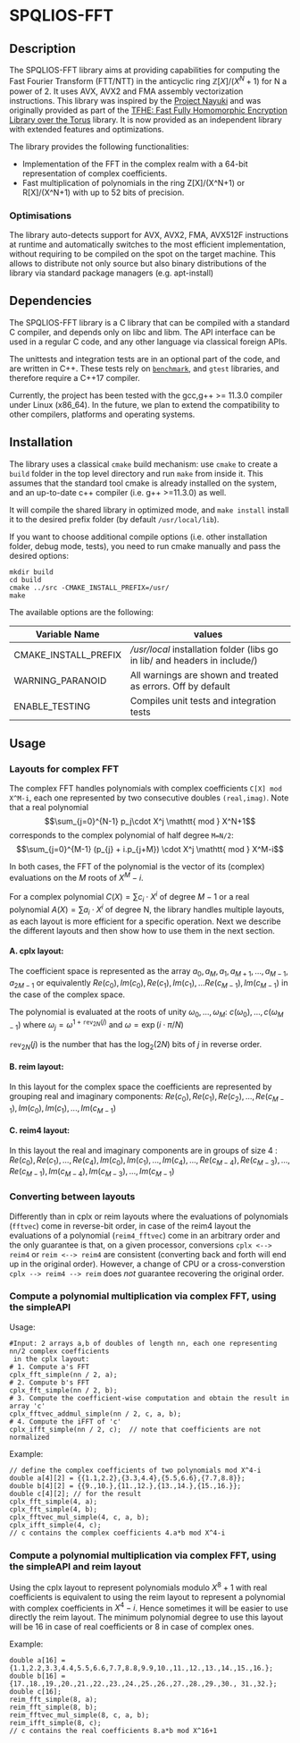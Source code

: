 # SPQLIOS-FFT

## Description

The SPQLIOS-FFT library aims at providing capabilities for computing the Fast Fourier Transform (FTT/NTT) in the anticyclic ring $\mathbb{Z}[X]/(X^N +1)$ for N a power of 2. It uses AVX, AVX2 and FMA assembly vectorization instructions. This library was inspired by the [Project Nayuki](https://www.nayuki.io/page/fast-fourier-transform-in-x86-assembly) and was originally provided as part of the [TFHE: Fast Fully Homomorphic Encryption Library over the Torus](https://github.com/tfhe/tfhe) library. It is now provided as an independent library with extended features and optimizations. 

The library provides the following functionalities:
* Implementation of the FFT in the complex realm with a 64-bit representation of complex coefficients.
* Fast multiplication of polynomials in the ring Z[X]/(X^N+1) or R[X]/(X^N+1) with up to 52 bits of precision.


### Optimisations

The library auto-detects support for AVX, AVX2, FMA, AVX512F instructions at runtime and automatically switches to the 
most efficient implementation, without requiring to be compiled on the spot on the target machine. This allows to distribute 
not only source but also binary distributions of the library via standard package managers (e.g. apt-install) 


## Dependencies 

The SPQLIOS-FFT library is a C library that can be compiled with a standard C compiler, and depends only on libc and libm. The API 
interface can be used in a regular C code, and any other language via classical foreign APIs. 

The unittests and integration tests are in an optional part of the code, and are written in C++.  These tests rely on 
[```benchmark```](https://github.com/google/benchmark), and ```gtest``` libraries, and therefore require a C++17 compiler.

Currently, the project has been tested with the gcc,g++ >= 11.3.0 compiler under Linux (x86_64). In the future, we plan to
extend the compatibility to other compilers, platforms and operating systems. 


## Installation

The library uses a classical ```cmake``` build mechanism: use ```cmake``` to create a ```build``` folder in the top level directory and run ```make``` from inside it. This assumes that the standard tool cmake is already installed on the system, and an up-to-date c++ compiler (i.e. g++ >=11.3.0) as well.

It will compile the shared library in optimized mode, and ```make install``` install it to the desired prefix folder (by default ```/usr/local/lib```).

If you want to choose additional compile options (i.e. other installation folder, debug mode, tests), you need to run cmake manually and pass the desired options:
```
mkdir build
cd build
cmake ../src -CMAKE_INSTALL_PREFIX=/usr/
make
```
The available options are the following:

| Variable Name          | values           | 
|------------------------|-------|
| CMAKE_INSTALL_PREFIX   | */usr/local* installation folder (libs go in lib/ and headers in include/) | 
| WARNING_PARANOID | All warnings are shown and treated as errors. Off by default |
| ENABLE_TESTING | Compiles unit tests and integration tests |



## Usage

### Layouts for complex FFT

The complex FFT handles polynomials with complex coefficients `C[X] mod X^M-i`, each one represented by two consecutive doubles `(real,imag)`. Note that a real polynomial $$\sum_{j=0}^{N-1} p_j\cdot X^j \mathtt{ mod } X^N+1$$ corresponds to the complex polynomial of half degree `M=N/2`: 
$$\sum_{j=0}^{M-1} (p_{j} + i.p_{j+M}) \cdot X^j \mathtt{ mod } X^M-i$$

In both cases, the FFT of the polynomial is the vector of its (complex) evaluations on the $M$ roots of $X^M -i$.

For a complex polynomial $C(X) = \sum c_i \cdot X^i$ of degree $M-1$ or a real polynomial $A(X) = \sum a_i \cdot X^i$ of degree N, the library handles multiple layouts, as each layout is more efficient for a specific operation. Next we describe the different layouts and then show how to use them in the next section.

#### A. cplx layout:

The coefficient space is represented as the array $a_0,a_M,a_1,a_{M+1},...,a_{M-1},a_{2M-1}$ or equivalently $Re(c_0),Im(c_0),Re(c_1),Im(c_1),...Re(c_{M-1}),Im(c_{M-1})$ in the case of the complex space.

The polynomial is evaluated at the roots of unity $\omega_{0}, \dots, \omega_{M}$: $c(\omega_{0}),...,c(\omega_{M-1})$ where 
$\omega_j = \omega^{1+\mathtt{rev}_{2N}(j)}$ and $\omega = \exp(i\cdot\pi/N)$

$\mathtt{rev}_{2N}(j)$ is the number that has the $\log_2(2N)$ bits of $j$ in reverse order.

#### B. reim layout:

In this layout for the complex space the coefficients are represented by grouping real and imaginary components: $Re(c_0), Re(c_1), Re(c_2), ..., Re(c_{M-1}), Im(c_0), Im(c_1),...,Im(c_{M-1})$ 

#### C. reim4 layout:

In this layout the real and imaginary components are in groups of size $4$ : $Re(c_0), Re(c_1), ..., Re(c_4), Im(c_0), Im(c_1), ..., Im(c_4),..., Re(c_{M-4}), Re(c_{M-3}),...,$ $Re(c_{M-1}), Im(c_{M-4}), Im(c_{M-3}), ..., Im(c_{M-1})$



### Converting between layouts


Differently than in cplx or reim layouts where the evaluations of polynomials (`fftvec`) come in reverse-bit order, in case of the reim4 layout the evaluations of a polynomial (`reim4_fftvec`) come in an arbitrary order and the only guarantee is that, on a given processor, conversions `cplx <--> reim4` or `reim <--> reim4` are consistent (converting back and forth will end up in the original order). However, a change of CPU or a cross-converstion `cplx --> reim4 --> reim` does *not* guarantee recovering the original order.


### Compute a polynomial multiplication via complex FFT, using the simpleAPI

Usage:
```
#Input: 2 arrays a,b of doubles of length nn, each one representing nn/2 complex coefficients
 in the cplx layout:
# 1. Compute a's FFT
cplx_fft_simple(nn / 2, a);
# 2. Compute b's FFT
cplx_fft_simple(nn / 2, b);
# 3. Compute the coefficient-wise computation and obtain the result in array 'c'
cplx_fftvec_addmul_simple(nn / 2, c, a, b);
# 4. Compute the iFFT of 'c'
cplx_ifft_simple(nn / 2, c);  // note that coefficients are not normalized
```

Example:
```
// define the complex coefficients of two polynomials mod X^4-i
double a[4][2] = {{1.1,2.2},{3.3,4.4},{5.5,6.6},{7.7,8.8}};
double b[4][2] = {{9.,10.},{11.,12.},{13.,14.},{15.,16.}};
double c[4][2]; // for the result
cplx_fft_simple(4, a);
cplx_fft_simple(4, b);
cplx_fftvec_mul_simple(4, c, a, b);
cplx_ifft_simple(4, c);
// c contains the complex coefficients 4.a*b mod X^4-i
```

### Compute a polynomial multiplication via complex FFT, using the simpleAPI and reim layout

Using the cplx layout to represent polynomials modulo $X^8+1$ with real coefficients is equivalent to using the reim layout to represent a polynomial with complex coefficients in $X^4-i$. Hence sometimes it will be easier to use directly the reim layout. The minimum polynomial degree to use this layout will be $16$ in case of real coefficients or $8$ in case of complex ones.

Example:
```
double a[16] = {1.1,2.2,3.3,4.4,5.5,6.6,7.7,8.8,9.9,10.,11.,12.,13.,14.,15.,16.};
double b[16] = {17.,18.,19.,20.,21.,22.,23.,24.,25.,26.,27.,28.,29.,30., 31.,32.};
double c[16]; 
reim_fft_simple(8, a);
reim_fft_simple(8, b);
reim_fftvec_mul_simple(8, c, a, b);
reim_ifft_simple(8, c);
// c contains the real coefficients 8.a*b mod X^16+1
```



